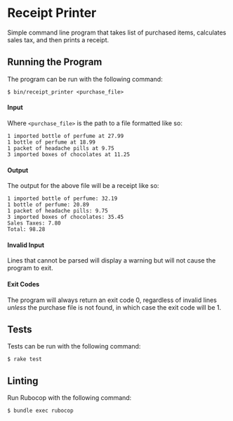 # Receipt Printer

Simple command line program that takes list of purchased items, calculates sales tax, and then prints a receipt.


## Running the Program

The program can be run with the following command:

    $ bin/receipt_printer <purchase_file>

#### Input

Where `<purchase_file>` is the path to a file formatted like so:

```text
1 imported bottle of perfume at 27.99
1 bottle of perfume at 18.99
1 packet of headache pills at 9.75
3 imported boxes of chocolates at 11.25
```

#### Output

The output for the above file will be a receipt like so:

```text
1 imported bottle of perfume: 32.19
1 bottle of perfume: 20.89
1 packet of headache pills: 9.75
3 imported boxes of chocolates: 35.45
Sales Taxes: 7.80
Total: 98.28
```

#### Invalid Input

Lines that cannot be parsed will display a warning but will not cause the program to exit.

#### Exit Codes

The program will always return an exit code 0, regardless of invalid lines _unless_ the purchase file is not found, in which case the exit code will be 1.

## Tests

Tests can be run with the following command:

    $ rake test

## Linting

Run Rubocop with the following command:

    $ bundle exec rubocop
